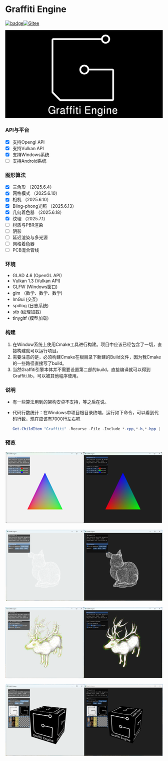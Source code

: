 # Graffiti Engine

[![badge](https://img.shields.io/badge/GitHub-181717?style=plastic&logo=github&logoColor=white)](https://github.com/htl309/Graffiti )[![Gitee](https://img.shields.io/badge/Gitee-FF3B3F?style=plastic&logo=gitee&logoColor=white)](https://gitee.com/htl309/Graffiti)

![Graffiti](/resource/logo/LOGO_INVERT.png "Graffiti")

### API与平台

- [x] 支持Opengl API
- [x] 支持Vulkan API
- [x] 支持Windows系统
- [ ] 支持Android系统

### 图形算法 

- [x] 三角形							（2025.6.4）
- [x] 网格模式                        （2025.6.10）
- [x] 相机                                （2025.6.10）
- [x] Bling-phong光照          （2025.6.13）
- [x] 几何着色器                    （2025.6.18）
- [x] 纹理                                （2025.7.1）
- [ ] 材质与PBR渲染
- [ ] 阴影
- [ ] 延迟渲染与多光源
- [ ] 网格着色器
- [ ] PCB混合管线

### 环境

- GLAD   4.6  (OpenGL API)
- Vulkan 1.3  (Vulkan API)
- GLFW          (Windows窗口)
- glm           （数学、数学、数学)
- ImGui         (交互)
- spdlog        (日志系统)
- stb              (纹理加载)
- tinygltf       (模型加载)

### 构建

1. 在Window系统上使用Cmake工具进行构建。项目中应该已经包含了一切，直接构建就可以运行项目。
2. 需要注意的是，必须构建Cmake在根目录下新建的Build文件，因为我Cmake的一些路径直接写了build。
3. 当然Graffiti引擎本体并不需要设置第二部的build，直接编译就可以得到Graffiti.lib，可以被其他程序使用。

### 说明

- 有一些算法用到的架构安卓不支持，等之后在说。


- 代码行数统计：在Windows中项目根目录终端，运行如下命令，可以看到代码行数，现在应该有7000行左右吧

  ```powershell
  Get-ChildItem "Graffiti" -Recurse -File -Include *.cpp,*.h,*.hpp | Get-Content | Measure-Object -Line
  ```


### 预览

![image-20250702111725925](/resource/pic/Guide00-1.png)

![image-20250702111725925](/resource/pic/Readme-1.png)

![image-20250702112341003](/resource/pic/Readme-2.png)

![image-20250702111751034](/resource/pic/Readme-3.png)
